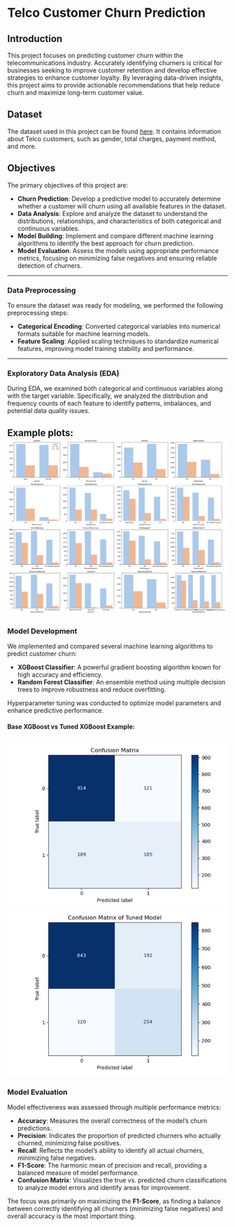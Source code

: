 # Telco Customer Churn Prediction

## Introduction

This project focuses on predicting customer churn within the telecommunications industry. Accurately identifying churners is critical for businesses seeking to improve customer retention and develop effective strategies to enhance customer loyalty. By leveraging data-driven insights, this project aims to provide actionable recommendations that help reduce churn and maximize long-term customer value.

## Dataset

The dataset used in this project can be found [here](https://www.kaggle.com/datasets/blastchar/telco-customer-churn/data). It contains information about Telco customers, such as gender, total charges, payment method, and more.


## Objectives

The primary objectives of this project are:

- **Churn Prediction**: Develop a predictive model to accurately determine whether a customer will churn using all available features in the dataset.  
- **Data Analysis**: Explore and analyze the dataset to understand the distributions, relationships, and characteristics of both categorical and continuous variables.  
- **Model Building**: Implement and compare different machine learning algorithms to identify the best approach for churn prediction.  
- **Model Evaluation**: Assess the models using appropriate performance metrics, focusing on minimizing false negatives and ensuring reliable detection of churners.

---

### Data Preprocessing

To ensure the dataset was ready for modeling, we performed the following preprocessing steps:
  
- **Categorical Encoding**: Converted categorical variables into numerical formats suitable for machine learning models.  
- **Feature Scaling**: Applied scaling techniques to standardize numerical features, improving model training stability and performance.

---

### Exploratory Data Analysis (EDA)

During EDA, we examined both categorical and continuous variables along with the target variable. Specifically, we analyzed the distribution and frequency counts of each feature to identify patterns, imbalances, and potential data quality issues.

Example plots: ![Example plot](images\categorical_features.png)
---

### Model Development

We implemented and compared several machine learning algorithms to predict customer churn:

- **XGBoost Classifier**: A powerful gradient boosting algorithm known for high accuracy and efficiency.  
- **Random Forest Classifier**: An ensemble method using multiple decision trees to improve robustness and reduce overfitting.

Hyperparameter tuning was conducted to optimize model parameters and enhance predictive performance.

#### Base XGBoost vs Tuned XGBoost Example:
![Confusion Matrix Base XGBoost](images\confusion_matrix.png)
![Confusion Matrix Tuned XGBoost](images\confusion_matrix_tuned.png)
---

### Model Evaluation

Model effectiveness was assessed through multiple performance metrics:

- **Accuracy**: Measures the overall correctness of the model’s churn predictions.  
- **Precision**: Indicates the proportion of predicted churners who actually churned, minimizing false positives.  
- **Recall**: Reflects the model’s ability to identify all actual churners, minimizing false negatives.  
- **F1-Score**: The harmonic mean of precision and recall, providing a balanced measure of model performance.  
- **Confusion Matrix**: Visualizes the true vs. predicted churn classifications to analyze model errors and identify areas for improvement.

The focus was primarily on maximizing the **F1-Score**, as finding a balance between correctly identifying all churners (minimizing false negatives) and overall accuracy is the most important thing.




